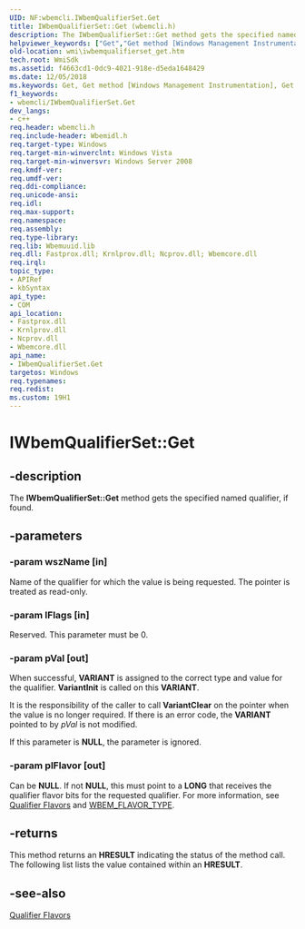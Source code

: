 ```yaml
---
UID: NF:wbemcli.IWbemQualifierSet.Get
title: IWbemQualifierSet::Get (wbemcli.h)
description: The IWbemQualifierSet::Get method gets the specified named qualifier, if found.helpviewer_keywords: ["Get","Get method [Windows Management Instrumentation]","Get method [Windows Management Instrumentation]","IWbemQualifierSet interface","IWbemQualifierSet interface [Windows Management Instrumentation]","Get method","IWbemQualifierSet.Get","IWbemQualifierSet::Get","_hmm_iwbemqualifierset_get","wbemcli/IWbemQualifierSet::Get","wmi.iwbemqualifierset_get"]
old-location: wmi\iwbemqualifierset_get.htm
tech.root: WmiSdk
ms.assetid: f4663cd1-0dc9-4021-918e-d5eda1648429
ms.date: 12/05/2018
ms.keywords: Get, Get method [Windows Management Instrumentation], Get method [Windows Management Instrumentation],IWbemQualifierSet interface, IWbemQualifierSet interface [Windows Management Instrumentation],Get method, IWbemQualifierSet.Get, IWbemQualifierSet::Get, _hmm_iwbemqualifierset_get, wbemcli/IWbemQualifierSet::Get, wmi.iwbemqualifierset_get
f1_keywords:
- wbemcli/IWbemQualifierSet.Get
dev_langs:
- c++
req.header: wbemcli.h
req.include-header: Wbemidl.h
req.target-type: Windows
req.target-min-winverclnt: Windows Vista
req.target-min-winversvr: Windows Server 2008
req.kmdf-ver: 
req.umdf-ver: 
req.ddi-compliance: 
req.unicode-ansi: 
req.idl: 
req.max-support: 
req.namespace: 
req.assembly: 
req.type-library: 
req.lib: Wbemuuid.lib
req.dll: Fastprox.dll; Krnlprov.dll; Ncprov.dll; Wbemcore.dll
req.irql: 
topic_type:
- APIRef
- kbSyntax
api_type:
- COM
api_location:
- Fastprox.dll
- Krnlprov.dll
- Ncprov.dll
- Wbemcore.dll
api_name:
- IWbemQualifierSet.Get
targetos: Windows
req.typenames: 
req.redist: 
ms.custom: 19H1
---
```


# IWbemQualifierSet::Get


## -description


The <b>IWbemQualifierSet::Get</b> method gets the specified named qualifier, if found.


## -parameters




### -param wszName [in]

Name of the qualifier for which the value is being requested. The pointer is treated as read-only.


### -param lFlags [in]

Reserved. This parameter must be 0.


### -param pVal [out]

When successful, <b>VARIANT</b> is assigned to the correct type and value for the qualifier. <b>VariantInit</b> is called on this <b>VARIANT</b>.

It is the responsibility of the caller to call <b>VariantClear</b> on the pointer when the value is no longer required. If there is an error code, the <b>VARIANT</b> pointed to by <i>pVal</i> is not modified.

If this parameter is <b>NULL</b>, the parameter is ignored.


### -param plFlavor [out]

Can be <b>NULL</b>. If not <b>NULL</b>, this must point to a <b>LONG</b> that receives the qualifier flavor bits for the requested qualifier. For more information, see 
<a href="https://docs.microsoft.com/windows/desktop/WmiSdk/qualifier-flavors">Qualifier Flavors</a> and <a href="https://docs.microsoft.com/windows/win32/api/wbemcli/ne-wbemcli-wbem_flavor_type">WBEM_FLAVOR_TYPE</a>.


## -returns



This method returns an <b>HRESULT</b> indicating the status of the method call. The following list lists the value contained within an <b>HRESULT</b>.




## -see-also




<a href="https://docs.microsoft.com/windows/desktop/WmiSdk/qualifier-flavors">Qualifier Flavors</a>
 

 

